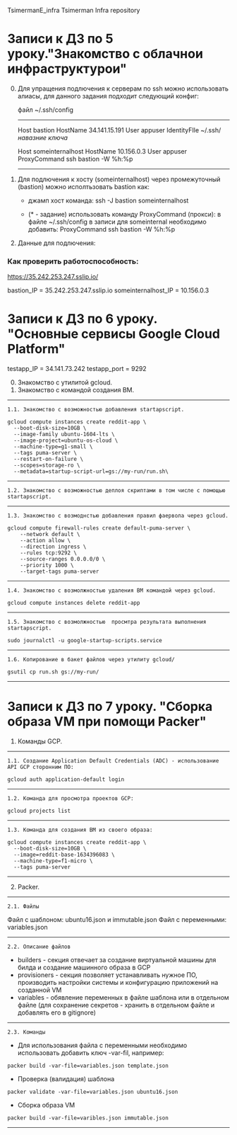 TsimermanE_infra Tsimerman Infra repository

# Записи к ДЗ по 5 уроку."Знакомство с облачнои инфраструктурои"

0. Для упращения подлючения к серверам по ssh можно использовать алиасы, для данного задания подходит
   следующий конфиг:

   файл ~/.ssh/config
   
   _________________________________________
   Host bastion
       HostName 34.141.15.191
       User appuser
       IdentityFIle ~/.ssh/_навазние ключа_

   Host someinternalhost
       HostName 10.156.0.3
       User appuser
       ProxyCommand ssh bastion -W %h:%p
   ________________________________________

1. Для подлючения к хосту (someinternalhost) через промежуточный (bastion) можно исполтьзовать 
   bastion как:
	
	* джамп хост
	  команда: ssh -J bastion someinternalhost
	
	* (* - задание) использовать команду ProxyCommand (прокси):
	  в файле ~/.ssh/config в записи для someinternal необходимо добавить:
	  ProxyCommand ssh bastion -W %h:%p 

3. Данные для подлючения:

### Как проверить работоспособность:

https://35.242.253.247.sslip.io/

bastion_IP = 35.242.253.247.sslip.io
someinternalhost_IP = 10.156.0.3


# Записи к ДЗ по 6 уроку. "Основные сервисы Google Cloud Platform"

testapp_IP = 34.141.73.242
testapp_port = 9292

0. Знакомство с утилитой gcloud.
1. Знакомство с командой создания ВМ.
---
	1.1. Знакомство с возможностью добавления startapscript.


```
gcloud compute instances create reddit-app \
  --boot-disk-size=10GB \
  --image-family ubuntu-1604-lts \
  --image-project=ubuntu-os-cloud \
  --machine-type=g1-small \
  --tags puma-server \
  --restart-on-failure \
  --scopes=storage-ro \
  --metadata=startup-script-url=gs://my-run/run.sh\
 ```
---

	1.2. Знакомство с возможностью деплоя скриптами в том числе с помощью startapscript.
	
---
	1.3. Знакомство с возмоднстью добавления правил фаервола через gcloud.

```
gcloud compute firewall-rules create default-puma-server \
    --network default \
    --action allow \
    --direction ingress \
    --rules tcp:9292 \
    --source-ranges 0.0.0.0/0 \
    --priority 1000 \
    --target-tags puma-server
```
---

	1.4. Знакомство с возмолжностью удаления ВМ командой через gcloud.


```
gcloud compute instances delete reddit-app
```
---

	1.5. Знакомство с возмолжностью  просмтра результата выполнения startapscript.


```
sudo journalctl -u google-startup-scripts.service
```
---
  
	1.6. Копирование в бакет файлов через утилиту gcloud/


```
gsutil cp run.sh gs://my-run/
```
---


# Записи к ДЗ по 7 уроку. "Сборка образа VM при помощи Packer"

1. Команды GCP.

---	
	1.1. Создание Application Default Credentials (ADC) - использование API GCP сторонним ПО:

```
gcloud auth application-default login
```
---
	1.2. Команда для просмотра проектов GCP:

```
gcloud projects list
```
---
	1.3. Команда для создания ВМ из своего образа:

```
gcloud compute instances create reddit-app \
  --boot-disk-size=10GB \
  --image=reddit-base-1634396083 \
  --machine-type=f1-micro \
  --tags puma-server
```
---
2. Packer.

---
	2.1. Файлы

Файл с шаблоном: ubuntu16.json и immutable.json
Файл с переменными: variables.json

---
	2.2. Описание файлов

* builders - секция отвечает за создание виртуальной машины для билда и создание машинного образа в GCP
* provisioners - секция позволяет устанавливать нужное ПО, производить настройки системы и конфигурацию приложений на созданной VM 
* variables - обявление переменных в файле шаблона или в отдельном файле (для сохранение секретов - хранить в отдельном файле и добавлять его в gitignore)

---
	2.3. Команды

* Для использования файла с переменными необходимо использовать добавить ключ -var-fil, например:

```
packer build -var-file=variables.json template.json
```

* Проверка (валидация) шаблона

```
packer validate -var-file=variables.json ubuntu16.json
```

* Сборка образа VM

```
packer build -var-file=varibles.json immutable.json
```
---
